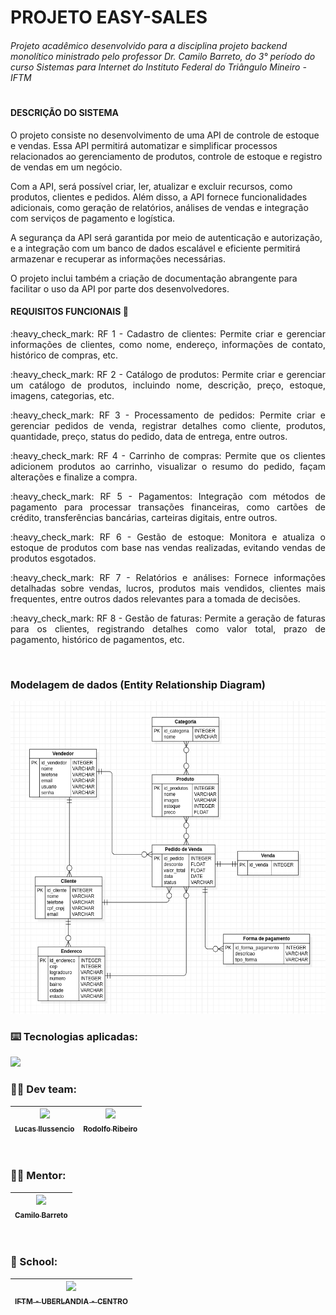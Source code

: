 # PROJETO EASY-SALES
###### Projeto acadêmico desenvolvido para a disciplina projeto backend monolítico ministrado pelo professor Dr. Camilo Barreto, do 3° período do curso Sistemas para Internet do Instituto Federal do Triângulo Mineiro - IFTM
#
#### DESCRIÇÃO DO SISTEMA
 O projeto consiste no desenvolvimento de uma API de controle de estoque e vendas. Essa API permitirá automatizar e simplificar processos relacionados ao gerenciamento de produtos, controle de estoque e registro de vendas em um negócio.

 Com a API, será possível criar, ler, atualizar e excluir recursos, como produtos, clientes e pedidos. Além disso, a API fornece funcionalidades adicionais, como geração de relatórios, análises de vendas e integração com serviços de pagamento e logística.
 
 A segurança da API será garantida por meio de autenticação e autorização, e a integração com um banco de dados escalável e eficiente permitirá armazenar e recuperar as informações necessárias.

O projeto inclui também a criação de documentação abrangente para facilitar o uso da API por parte dos desenvolvedores.
<br>

#### REQUISITOS FUNCIONAIS :dart:
<p  align="justify">:heavy_check_mark: RF 1 - Cadastro de clientes: Permite criar e gerenciar informações de clientes, como nome, endereço, informações de contato, histórico de compras, etc.</p>

<p  align="justify">:heavy_check_mark: RF 2 - Catálogo de produtos: Permite criar e gerenciar um catálogo de produtos, incluindo nome, descrição, preço, estoque, imagens, categorias, etc.</p>

<p  align="justify">:heavy_check_mark: RF 3 - Processamento de pedidos: Permite criar e gerenciar pedidos de venda, registrar detalhes como cliente, produtos, quantidade, preço, status do pedido, data de entrega, entre outros.</p>

<p  align="justify">:heavy_check_mark: RF 4 - Carrinho de compras: Permite que os clientes adicionem produtos ao carrinho, visualizar o resumo do pedido, façam alterações e finalize a compra.</p>

<p  align="justify">:heavy_check_mark: RF 5 - Pagamentos: Integração com métodos de pagamento para processar transações financeiras, como cartões de crédito, transferências bancárias, carteiras digitais, entre outros.</p>

<p  align="justify">:heavy_check_mark: RF 6 - Gestão de estoque: Monitora e atualiza o estoque de produtos com base nas vendas realizadas, evitando vendas de produtos esgotados.</p>

<p  align="justify">:heavy_check_mark: RF 7 - Relatórios e análises: Fornece informações detalhadas sobre vendas, lucros, produtos mais vendidos, clientes mais frequentes, entre outros dados relevantes para a tomada de decisões.</p>

<p  align="justify">:heavy_check_mark: RF 8 - Gestão de faturas: Permite a geração de faturas para os clientes, registrando detalhes como valor total, prazo de pagamento, histórico de pagamentos, etc.</p>
<br>

### Modelagem de dados (Entity Relationship Diagram)
<img src="/UML/easysales.png" width="700" height="500">
<br>

### :keyboard: Tecnologias aplicadas:
<img src="https://skillicons.dev/icons?i=idea,github,java,spring,mysql,hibernate,postman">
<br>

 ### :man_technologist: Dev team:

| [<img src="https://github.com/ilussencio.png?size=460" width=115><br><sub>Lucas Ilussencio</sub>](https://github.com/ilussencio) |  [<img src="https://github.com/rodolfocaribe.png?size=460" width=115><br><sub>Rodolfo Ribeiro</sub>](https://github.com/rodolfocaribe) |
| :---: | :---:
<br>


### :man_teacher: Mentor:
|[<img src="https://github.com/camilojr.png?size=460" width="115"/><br/><sub>Camilo Barreto</sub>](https://github.com/camilojr)|
| :---: | 
<br>
  
### :school: School:
|[<img src="https://live.staticflickr.com/1482/24153516379_bf42f872a1_b.jpg" width="115"/><br/><sub>IFTM - UBERLANDIA - CENTRO</sub>](https://iftm.edu.br/cursos/uberlandiacentro/tecnologo/sistemas-para-internet/)|
| :---: | 
<br>


